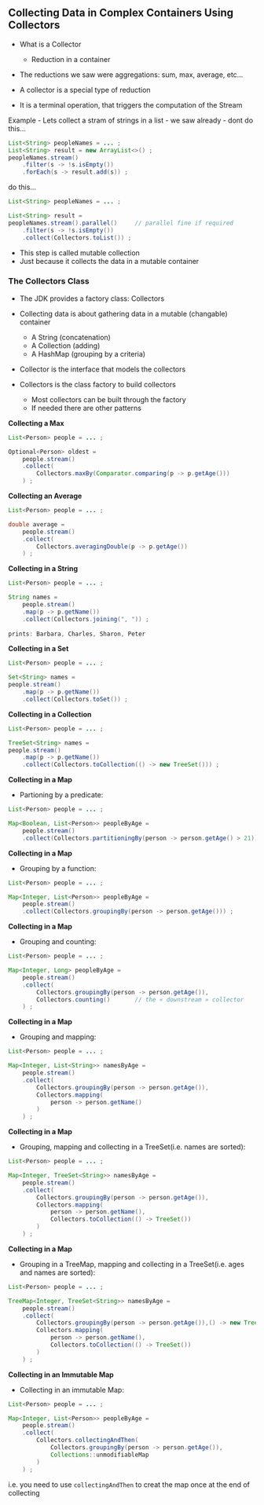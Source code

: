 ## Collecting Data in Complex Containers Using Collectors


- What is a Collector
	- Reduction in a container
	
- The reductions we saw were aggregations: sum, max, average, etc…
- A collector is a special type of reduction
- It is a terminal operation, that triggers the computation of the Stream


Example - Lets collect a stram of strings in a list
	- we saw already - dont do this...

```java
List<String> peopleNames = ... ;
List<String> result = new ArrayList<>() ;
peopleNames.stream()
	.filter(s -> !s.isEmpty())
	.forEach(s -> result.add(s)) ;
```

do this...

```java
List<String> peopleNames = ... ;

List<String> result = 
peopleNames.stream().parallel()		// parallel fine if required
	.filter(s -> !s.isEmpty())
	.collect(Collectors.toList()) ;
```

- This step is called mutable collection
- Just because it collects the data in a mutable container


### The Collectors Class

- The JDK provides a factory class: Collectors
- Collecting data is about gathering data in a mutable (changable) container
	- A String (concatenation)
	- A Collection (adding)
	- A HashMap (grouping by a criteria)


- Collector is the interface that models the collectors
- Collectors is the class factory to build collectors
	- Most collectors can be built through the factory
	- If needed there are other patterns
	

**Collecting a Max**

```java
List<Person> people = ... ;

Optional<Person> oldest = 
	people.stream() 
	.collect(
		Collectors.maxBy(Comparator.comparing(p -> p.getAge()))
	) ;
```

**Collecting an Average**

```java
List<Person> people = ... ;

double average = 
	people.stream() 
	.collect(
		Collectors.averagingDouble(p -> p.getAge())
	) ;
```

**Collecting in a String**

```java
List<Person> people = ... ;

String names = 
	people.stream()
	.map(p -> p.getName())
	.collect(Collectors.joining(", ")) ;
	
prints: Barbara, Charles, Sharon, Peter
```

**Collecting in a Set**

```java
List<Person> people = ... ;

Set<String> names = 
people.stream()
	.map(p -> p.getName())
	.collect(Collectors.toSet()) ;
```

**Collecting in a Collection**

```java
List<Person> people = ... ;

TreeSet<String> names = 
people.stream()
	.map(p -> p.getName())
	.collect(Collectors.toCollection(() -> new TreeSet())) ;
```

**Collecting in a Map**

- Partioning by a predicate:

```java
List<Person> people = ... ;

Map<Boolean, List<Person>> peopleByAge = 
	people.stream()
	.collect(Collectors.partitioningBy(person -> person.getAge() > 21)) ;
```

**Collecting in a Map**

- Grouping by a function:

```java
List<Person> people = ... ;

Map<Integer, List<Person>> peopleByAge = 
	people.stream()
	.collect(Collectors.groupingBy(person -> person.getAge())) ;
```

**Collecting in a Map**

- Grouping and counting:

```java
List<Person> people = ... ;

Map<Integer, Long> peopleByAge = 
	people.stream()
	.collect(
		Collectors.groupingBy(person -> person.getAge()),
		Collectors.counting()		// the « downstream » collector
	) ;
```

**Collecting in a Map**

- Grouping and mapping:

```java
List<Person> people = ... ;

Map<Integer, List<String>> namesByAge = 
	people.stream()
	.collect(
		Collectors.groupingBy(person -> person.getAge()),
		Collectors.mapping(
			person -> person.getName()
		)
	) ;
```

**Collecting in a Map**

- Grouping, mapping and collecting in a TreeSet(i.e. names are sorted):

```java
List<Person> people = ... ;

Map<Integer, TreeSet<String>> namesByAge = 
	people.stream()
	.collect(
		Collectors.groupingBy(person -> person.getAge()),
		Collectors.mapping(
			person -> person.getName(), 
			Collectors.toCollection(() -> TreeSet())
		)
	) ;
```

**Collecting in a Map**

- Grouping in a TreeMap, mapping and collecting in a TreeSet(i.e. ages and names are sorted):

```java
List<Person> people = ... ;

TreeMap<Integer, TreeSet<String>> namesByAge = 
	people.stream()
	.collect(
		Collectors.groupingBy(person -> person.getAge()),() -> new TreeMap(), 
		Collectors.mapping(
			person -> person.getName(), 
			Collectors.toCollection(() -> TreeSet())
		)
	) ;
```

**Collecting in an Immutable Map**

- Collecting in an immutable Map:

```java
List<Person> people = ... ;

Map<Integer, List<Person>> peopleByAge = 
	people.stream()
	.collect(
		Collectors.collectingAndThen(
			Collectors.groupingBy(person -> person.getAge()), 
			Collections::unmodifiableMap
		)
	) ;
```

i.e. you need to use `collectingAndThen` to creat the map once at the end of collecting
